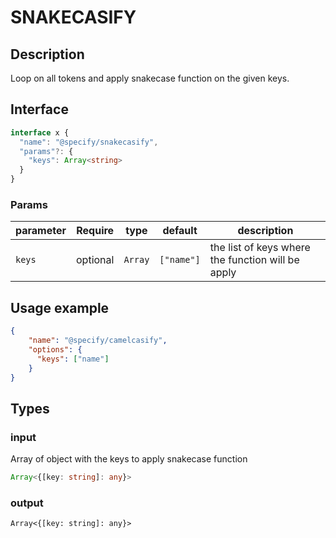 # SNAKECASIFY

## Description

Loop on all tokens and apply snakecase function on the given keys.

## Interface 
```ts
interface x {
  "name": "@specify/snakecasify",
  "params"?: {
    "keys": Array<string>
  }
}
```
### Params
| parameter | Require    | type      | default    | description                                      |
| --------- | ---------- | --------- | ---------- | ------------------------------------------------ |
| `keys`    | optional   | `Array`   | `["name"]` |the list of keys where the function will be apply|
## Usage example 

```json
{
    "name": "@specify/camelcasify",
    "options": {
      "keys": ["name"]
    }
}
```

## Types

### input

Array of object with the keys to apply snakecase function

```ts
Array<{[key: string]: any}>
```

### output
```
Array<{[key: string]: any}>
```

